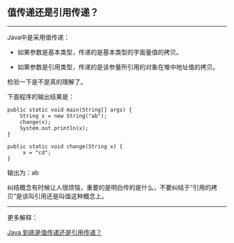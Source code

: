 ## 值传递还是引用传递？

---

Java中是采用值传递：

* 如果参数是基本类型，传递的是基本类型的字面量值的拷贝。

* 如果参数是引用类型，传递的是该参量所引用的对象在堆中地址值的拷贝。



检验一下是不是真的理解了。

下面程序的输出结果是：

```
public static void main(String[] args) {
    String x = new String("ab");
    change(x);
    System.out.println(x);
}

public static void change(String x) {
     x = "cd";
}
```

输出为：ab



纠结概念有时候让人很烦恼，重要的是明白传的是什么，不要纠结于“引用的拷贝”是该叫引用还是叫值这种概念上。


---

更多解释：  

[Java 到底是值传递还是引用传递？](https://www.zhihu.com/question/31203609)

